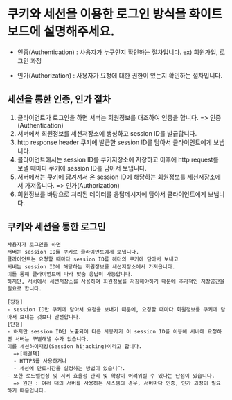 # 쿠키와 세션을 이용한 로그인 방식을 화이트보드에 설명해주세요.
- 인증(Authentication)
: 사용자가 누구인지 확인하는 절차입니다.
ex) 회원가입, 로그인 과정

- 인가(Authorization)
: 사용자가 요청에 대한 권한이 있는지 확인하는 절차입니다.


## 세션을 통한 인증, 인가 절차
1. 클라이언트가 로그인을 하면 서버는 회원정보를 대조하여 인증을 합니다. => 인증(Authentication)
2. 서버에서 회원정보를 세션저장소에 생성하고 session ID를 발급합니다.
3. http response header 쿠키에 발급한 session ID를 담아서 클라이언트에게 보냅니다.
4. 클라이언트에서는 session ID를 쿠키저장소에 저장하고 이후에 http request를 보낼 때마다 쿠키에 session ID를 담아서 보냅니다.
5. 서버에서는 쿠키에 담겨져서 온 session ID에 해당하는 회원정보를 세션저장소에서 가져옵니다. => 인가(Authorization)
6. 회원정보를 바탕으로 처리된 데이터를 응답메시지에 담아서 클라이언트에게 보냅니다.


## 쿠키와 세션을 통한 로그인
```
사용자가 로그인을 하면
서버는 session ID를 쿠키로 클라이언트에게 보냅니다.
클라이언트는 요청할 때마다 session ID를 헤더의 쿠키에 담아서 보내고
서버는 session ID에 해당하는 회원정보를 세션저장소에서 가져옵니다.
이를 통해 클라이언트에 따라 맞춤 응답이 가능합니다.
하지만, 서버에서 세션저장소를 사용하여 회원정보를 저장해야하기 때문에 추가적인 저장공간을 필요로 합니다.

[장점]
- session ID만 쿠키에 담아서 요청을 보내기 때문에, 요청할 때마다 회원정보를 쿠키에 담아서 보내는 것보다 안전합니다.
[단점]
- 하지만 session ID만 노출되어 다른 사용자가 이 session ID를 이용해 서버에 요청하면 서버는 구별해낼 수가 없습니다.
이를 세션하이재킹(Session hijacking)이라고 합니다.
  =>[해결책]
  - HTTPS를 사용하거나
  - 세션에 만료시간을 설정하는 방법이 있습니다.
- 또한 로드밸런싱 및 서버 효율성 관리 및 확장이 어려워질 수 있다는 단점이 있습니다.
  => 원인 : 여러 대의 서버를 사용하는 시스템의 경우, 서버마다 인증, 인가 과정이 필요하기 때문입니다.

```

